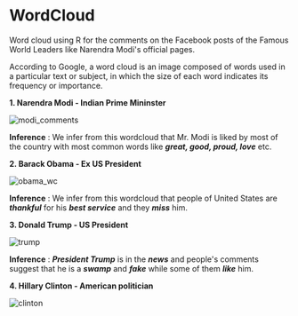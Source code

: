 # WordCloud
Word cloud using R for the comments on the Facebook posts of the Famous World Leaders like Narendra Modi's official pages.

According to Google, a word cloud is an image composed of words used in a particular text or subject, in which the size of each word indicates its frequency or importance.

<b>1. Narendra Modi - Indian Prime Mininster</b>

![modi_comments](https://user-images.githubusercontent.com/16416130/32728227-7d320b52-c8a5-11e7-9ac6-e9bb98b754d6.png)

<b>Inference</b> : We infer from this wordcloud that Mr. Modi is liked by most of the country with most common words like <b><i>great, good, proud, love</i></b> etc.

<b>2. Barack Obama - Ex US President</b>

![obama_wc](https://user-images.githubusercontent.com/16416130/32749171-7ee4a8c6-c8e4-11e7-8f08-90e8f588565e.png)

<b>Inference</b> : We infer from this wordcloud that people of United States are <b><i>thankful</i></b> for his <b><i>best service</i></b> and they <b><i>miss</i></b> him.

<b>3. Donald Trump - US President</b>

![trump](https://user-images.githubusercontent.com/16416130/32888033-fc6b75fa-caeb-11e7-8a30-e73cfe833eed.png)

<b>Inference</b> : <b><i>President Trump</i></b> is in the <b><i>news</i></b> and people's comments suggest that he is a <b><i>swamp</i></b> and <b><i>fake</i></b> while some of them <b><i>like</i></b> him.

<b>4. Hillary Clinton - American politician</b>

![clinton](https://user-images.githubusercontent.com/16416130/32991750-9e0f6196-cd67-11e7-9a8e-a67823415fa1.png)
